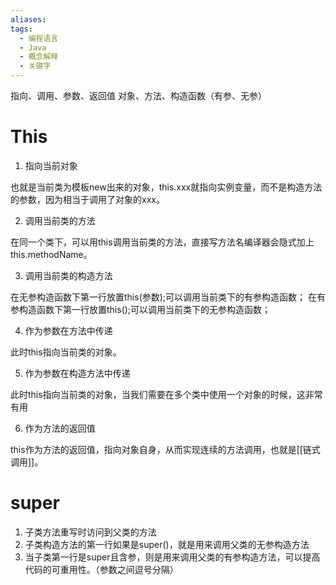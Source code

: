 ```yaml
---
aliases: 
tags:
  - 编程语言
  - Java
  - 概念解释
  - 关键字
---
```

指向、调用、参数、返回值
对象、方法、构造函数（有参、无参）
# This

1. 指向当前对象

也就是当前类为模板new出来的对象，this.xxx就指向实例变量，而不是构造方法的参数，因为相当于调用了对象的xxx。

2. 调用当前类的方法

在同一个类下，可以用this调用当前类的方法，直接写方法名编译器会隐式加上this.methodName。

3. 调用当前类的构造方法

在无参构造函数下第一行放置this(参数);可以调用当前类下的有参构造函数；
在有参构造函数下第一行放置this();可以调用当前类下的无参构造函数；

4. 作为参数在方法中传递

此时this指向当前类的对象。

5. 作为参数在构造方法中传递

此时this指向当前类的对象，当我们需要在多个类中使用一个对象的时候，这非常有用

6. 作为方法的返回值

this作为方法的返回值，指向对象自身，从而实现连续的方法调用，也就是[[链式调用]]。

# super

1. 子类方法重写时访问到父类的方法
2. 子类构造方法的第一行如果是super()，就是用来调用父类的无参构造方法
3. 当子类第一行是super且含参，则是用来调用父类的有参构造方法，可以提高代码的可重用性。（参数之间逗号分隔）
